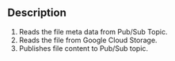## Description

1. Reads the file meta data from Pub/Sub Topic.
2. Reads the file from Google Cloud Storage.
3. Publishes file content to Pub/Sub topic.
